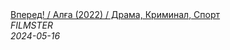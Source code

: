<!--2024-05-16 07:00:25-->
<div class="yb">
  <a class="nodecor" href="/posts.html?filmy/vpered_ala_2022_drama_kriminal_sport">
    <img class="preview" data-videoid="vyhZmkNpaAQ" src="https://i3.ytimg.com/vi/vyhZmkNpaAQ/hqdefault.jpg" align="middle" alt="">
  </a>
  <div class="inlbl text">
    <a class="nodecor" href="/posts.html?filmy/vpered_ala_2022_drama_kriminal_sport">Вперед! / Алға (2022) / Драма, Криминал, Спорт</a><br>
    <i class="smaller2">FILMSTER</i><br>
    <i class="smaller3">2024-05-16</i>
  </div>
</div>

